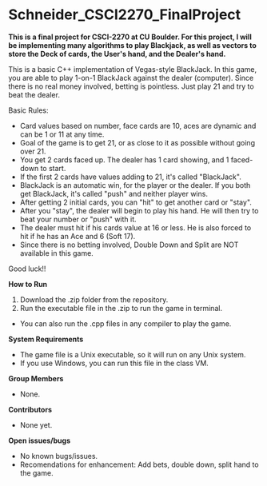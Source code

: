 # Schneider_CSCI2270_FinalProject

**This is a final project for CSCI-2270 at CU Boulder. For this project, I will be implementing many algorithms to play Blackjack, as well as vectors to store the Deck of cards, the User's hand, and the Dealer's hand.**

This is a basic C++ implementation of Vegas-style BlackJack.
In this game, you are able to play 1-on-1 BlackJack against the dealer (computer).
Since there is no real money involved, betting is pointless. Just play 21 and try to beat the dealer.

Basic Rules:
- Card values based on number, face cards are 10, aces are dynamic and can be 1 or 11 at any time. 
- Goal of the game is to get 21, or as close to it as possible without going over 21.
- You get 2 cards faced up. The dealer has 1 card showing, and 1 faced-down to start.
- If the first 2 cards have values adding to 21, it's called "BlackJack".
- BlackJack is an automatic win, for the player or the dealer. If you both get BlackJack, it's called "push" and neither player wins.
- After getting 2 initial cards, you can "hit" to get another card or "stay".
- After you "stay", the dealer will begin to play his hand. He will then try to beat your number or "push" with it.
- The dealer must hit if his cards value at 16 or less. He is also forced to hit if he has an Ace and 6 (Soft 17).
- Since there is no betting involved, Double Down and Split are NOT available in this game.

Good luck!!

**How to Run**

1. Download the .zip folder from the repository.
2. Run the executable file in the .zip to run the game in terminal.
  - You can also run the .cpp files in any compiler to play the game.


**System Requirements**

- The game file is a Unix executable, so it will run on any Unix system.
- If you use Windows, you can run this file in the class VM.

**Group Members**

- None.

**Contributors**
- None yet.

**Open issues/bugs**

- No known bugs/issues. 
- Recomendations for enhancement: Add bets, double down, split hand to the game.
